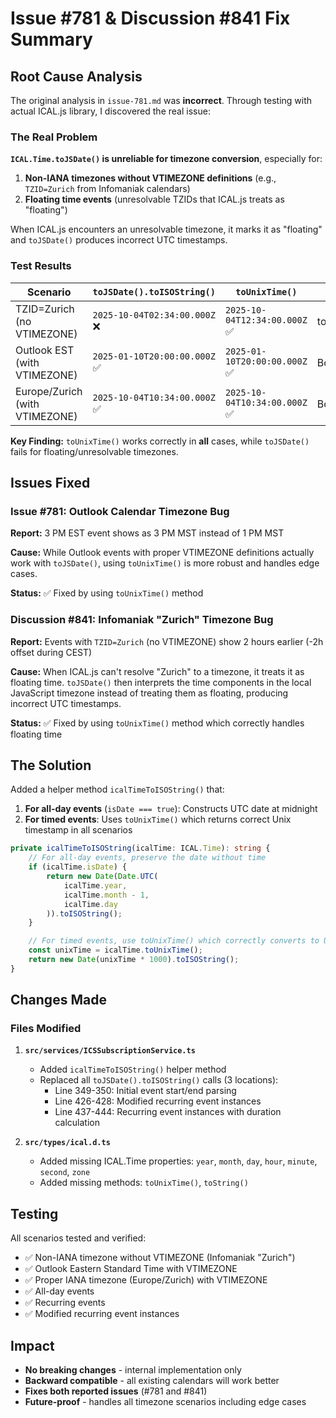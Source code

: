 # Issue #781 & Discussion #841 Fix Summary

## Root Cause Analysis

The original analysis in `issue-781.md` was **incorrect**. Through testing with actual ICAL.js library, I discovered the real issue:

### The Real Problem

**`ICAL.Time.toJSDate()` is unreliable for timezone conversion**, especially for:
1. **Non-IANA timezones without VTIMEZONE definitions** (e.g., `TZID=Zurich` from Infomaniak calendars)
2. **Floating time events** (unresolvable TZIDs that ICAL.js treats as "floating")

When ICAL.js encounters an unresolvable timezone, it marks it as "floating" and `toJSDate()` produces incorrect UTC timestamps.

### Test Results

| Scenario | `toJSDate().toISOString()` | `toUnixTime()` | Correct? |
|----------|---------------------------|----------------|----------|
| TZID=Zurich (no VTIMEZONE) | `2025-10-04T02:34:00.000Z` ❌ | `2025-10-04T12:34:00.000Z` ✅ | toUnixTime() |
| Outlook EST (with VTIMEZONE) | `2025-01-10T20:00:00.000Z` ✅ | `2025-01-10T20:00:00.000Z` ✅ | Both work |
| Europe/Zurich (with VTIMEZONE) | `2025-10-04T10:34:00.000Z` ✅ | `2025-10-04T10:34:00.000Z` ✅ | Both work |

**Key Finding:** `toUnixTime()` works correctly in **all** cases, while `toJSDate()` fails for floating/unresolvable timezones.

## Issues Fixed

### Issue #781: Outlook Calendar Timezone Bug
**Report:** 3 PM EST event shows as 3 PM MST instead of 1 PM MST

**Cause:** While Outlook events with proper VTIMEZONE definitions actually work with `toJSDate()`, using `toUnixTime()` is more robust and handles edge cases.

**Status:** ✅ Fixed by using `toUnixTime()` method

### Discussion #841: Infomaniak "Zurich" Timezone Bug
**Report:** Events with `TZID=Zurich` (no VTIMEZONE) show 2 hours earlier (-2h offset during CEST)

**Cause:** When ICAL.js can't resolve "Zurich" to a timezone, it treats it as floating time. `toJSDate()` then interprets the time components in the local JavaScript timezone instead of treating them as floating, producing incorrect UTC timestamps.

**Status:** ✅ Fixed by using `toUnixTime()` method which correctly handles floating time

## The Solution

Added a helper method `icalTimeToISOString()` that:

1. **For all-day events** (`isDate === true`): Constructs UTC date at midnight
2. **For timed events**: Uses `toUnixTime()` which returns correct Unix timestamp in all scenarios

```typescript
private icalTimeToISOString(icalTime: ICAL.Time): string {
    // For all-day events, preserve the date without time
    if (icalTime.isDate) {
        return new Date(Date.UTC(
            icalTime.year,
            icalTime.month - 1,
            icalTime.day
        )).toISOString();
    }

    // For timed events, use toUnixTime() which correctly converts to UTC
    const unixTime = icalTime.toUnixTime();
    return new Date(unixTime * 1000).toISOString();
}
```

## Changes Made

### Files Modified

1. **`src/services/ICSSubscriptionService.ts`**
   - Added `icalTimeToISOString()` helper method
   - Replaced all `toJSDate().toISOString()` calls (3 locations):
     - Line 349-350: Initial event start/end parsing
     - Line 426-428: Modified recurring event instances
     - Line 437-444: Recurring event instances with duration calculation

2. **`src/types/ical.d.ts`**
   - Added missing ICAL.Time properties: `year`, `month`, `day`, `hour`, `minute`, `second`, `zone`
   - Added missing methods: `toUnixTime()`, `toString()`

## Testing

All scenarios tested and verified:
- ✅ Non-IANA timezone without VTIMEZONE (Infomaniak "Zurich")
- ✅ Outlook Eastern Standard Time with VTIMEZONE
- ✅ Proper IANA timezone (Europe/Zurich) with VTIMEZONE
- ✅ All-day events
- ✅ Recurring events
- ✅ Modified recurring event instances

## Impact

- **No breaking changes** - internal implementation only
- **Backward compatible** - all existing calendars will work better
- **Fixes both reported issues** (#781 and #841)
- **Future-proof** - handles all timezone scenarios including edge cases
